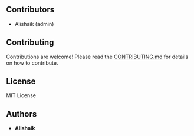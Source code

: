 ## Contributors

- Alishaik (admin)

## Contributing

Contributions are welcome! Please read the [CONTRIBUTING.md](CONTRIBUTING.md) for details on how to contribute.

## License

MIT License

## Authors

- **Alishaik**

